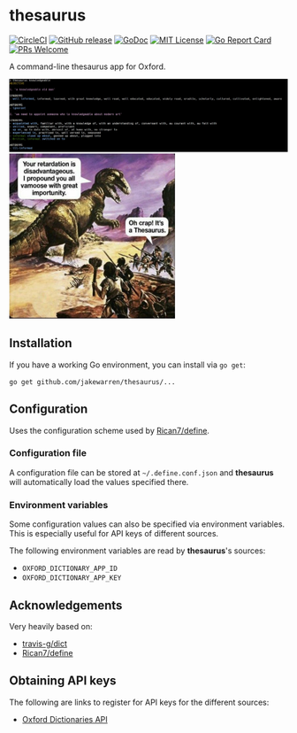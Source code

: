 # thesaurus
[![CircleCI](https://circleci.com/gh/jakewarren/thesaurus.svg?style=shield)](https://circleci.com/gh/jakewarren/thesaurus)
[![GitHub release](http://img.shields.io/github/release/jakewarren/thesaurus.svg?style=flat-square)](https://github.com/jakewarren/thesaurus/releases])
[![GoDoc](https://img.shields.io/badge/godoc-reference-blue.svg)](https://godoc.org/github.com/jakewarren/thesaurus)
[![MIT License](http://img.shields.io/badge/license-MIT-blue.svg?style=flat-square)](https://github.com/jakewarren/thesaurus/blob/master/LICENSE)
[![Go Report Card](https://goreportcard.com/badge/github.com/jakewarren/thesaurus)](https://goreportcard.com/report/github.com/jakewarren/thesaurus)
[![PRs Welcome](https://img.shields.io/badge/PRs-welcome-brightgreen.svg?style=shields)](http://makeapullrequest.com)

A command-line thesaurus app for Oxford.

![](screenshot.jpg)
<img src="thesaurusrex.jpg" width="300"/>

## Installation

If you have a working Go environment, you can install via `go get`:
```shell
go get github.com/jakewarren/thesaurus/...
```

## Configuration

Uses the configuration scheme used by [Rican7/define](https://github.com/Rican7/define).

### Configuration file

A configuration file can be stored at `~/.define.conf.json` and **thesaurus** will automatically load the values specified there.

### Environment variables

Some configuration values can also be specified via environment variables. This is especially useful for API keys of different sources.

The following environment variables are read by **thesaurus**'s sources:

- `OXFORD_DICTIONARY_APP_ID`
- `OXFORD_DICTIONARY_APP_KEY`

## Acknowledgements

Very heavily based on:  
* [travis-g/dict](https://github.com/travis-g/dict)  
* [Rican7/define](https://github.com/Rican7/define)  


## Obtaining API keys

The following are links to register for API keys for the different sources:

- [Oxford Dictionaries API](https://developer.oxforddictionaries.com/?tag=#plans)
